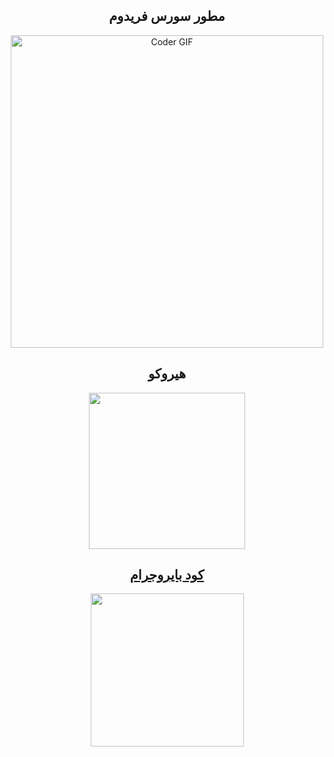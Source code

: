 
<h2 align="center">
   مطور سورس فريدوم
</h2>

<p align="center"><img src="https://media.giphy.com/media/SWoSkN6DxTszqIKEqv/giphy.gif" alt="Coder GIF" width="500" alt="ridho17-ind Github" width="1000px" /></p>



<h2 align="center">
   هيروكو 
</h2>

<p align="center">
<a href="https://dashboard.heroku.com/new?template=https://github.com/freedomSource/xl444"><img src="https://img.shields.io/badge/Deploy%20To%20Heroku-blueviolet?style=for-the-badge&logo=heroku" width="250""/</a>  

</p>

<h2 align="center">
   كود بايروجرام
</h2>

<p align="center">
<a href="https://replit.com/@freedomSource/Session-Generator#main.py"><img src="https://img.shields.io/badge/Generate%20On%20Repl-blueviolet?style=for-the-badge&logo=appveyor" width="245""/></a>
